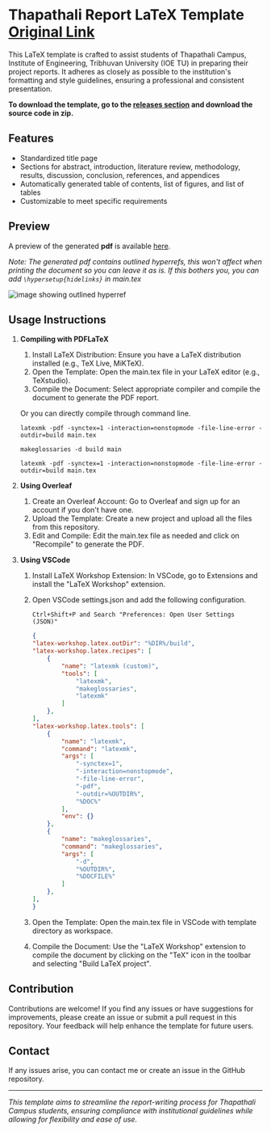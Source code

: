 # Thapathali Report LaTeX Template [Original Link](https://github.com/AC17dollars/thapathali-report-latex-template)
This LaTeX template is crafted to assist students of Thapathali Campus, Institute of Engineering, Tribhuvan University (IOE TU) in preparing their project reports. It adheres as closely as possible to the institution's formatting and style guidelines, ensuring a professional and consistent presentation.

**To download the template, go to the [releases section](https://github.com/AC17dollars/thapathali-report-latex-template/releases) and download the source code in zip.**

## Features
  - Standardized title page
  - Sections for abstract, introduction, literature review, methodology, results, discussion, conclusion, references, and appendices
  - Automatically generated table of contents, list of figures, and list of tables
  - Customizable to meet specific requirements

## Preview
A preview of the generated **pdf** is available [here](build/main.pdf).

*Note: The generated pdf contains outlined hyperrefs, this won't affect when printing the document so you can leave it as is. If this bothers you, you can add `\hypersetup{hidelinks}` in main.tex*

![image showing outlined hyperref](https://i.imgur.com/e7o5lP9.png)

## Usage Instructions
1. **Compiling with PDFLaTeX**

    1. Install LaTeX Distribution: Ensure you have a LaTeX distribution installed (e.g., TeX Live, MiKTeX).
    2. Open the Template: Open the main.tex file in your LaTeX editor (e.g., TeXstudio).
    3. Compile the Document: Select appropriate compiler and compile the document to generate the PDF report.

    Or you can directly compile through command line.
    ```
    latexmk -pdf -synctex=1 -interaction=nonstopmode -file-line-error -outdir=build main.tex

    makeglossaries -d build main
    
    latexmk -pdf -synctex=1 -interaction=nonstopmode -file-line-error -outdir=build main.tex
    ```

2. **Using Overleaf**

    1. Create an Overleaf Account: Go to Overleaf and sign up for an account if you don't have one.
    2. Upload the Template: Create a new project and upload all the files from this repository.
    3. Edit and Compile: Edit the main.tex file as needed and click on "Recompile" to generate the PDF.

3. **Using VSCode**

    1. Install LaTeX Workshop Extension: In VSCode, go to Extensions and install the "LaTeX Workshop" extension.
    2. Open VSCode settings.json and add the following configuration.

        `Ctrl+Shift+P and Search "Preferences: Open User Settings (JSON)"`
        ```json
        {
        "latex-workshop.latex.outDir": "%DIR%/build",
        "latex-workshop.latex.recipes": [
            {
                "name": "latexmk (custom)",
                "tools": [
                    "latexmk",
                    "makeglossaries",
                    "latexmk"
                ]
            },
        ],
        "latex-workshop.latex.tools": [
            {
                "name": "latexmk",
                "command": "latexmk",
                "args": [
                    "-synctex=1",
                    "-interaction=nonstopmode",
                    "-file-line-error",
                    "-pdf",
                    "-outdir=%OUTDIR%",
                    "%DOC%"
                ],
                "env": {}
            },
            {
                "name": "makeglossaries",
                "command": "makeglossaries",
                "args": [
                    "-d",
                    "%OUTDIR%",
                    "%DOCFILE%"
                ]
            },
        ],
        }
        ```

    3. Open the Template: Open the main.tex file in VSCode with template directory as workspace.
    4. Compile the Document: Use the "LaTeX Workshop" extension to compile the document by clicking on the "TeX" icon in the toolbar and selecting "Build LaTeX project".

## Contribution

Contributions are welcome! If you find any issues or have suggestions for improvements, please create an issue or submit a pull request in this repository. Your feedback will help enhance the template for future users.

## Contact

If any issues arise, you can contact me or create an issue in the GitHub repository.

---

_This template aims to streamline the report-writing process for Thapathali Campus students, ensuring compliance with institutional guidelines while allowing for flexibility and ease of use._
